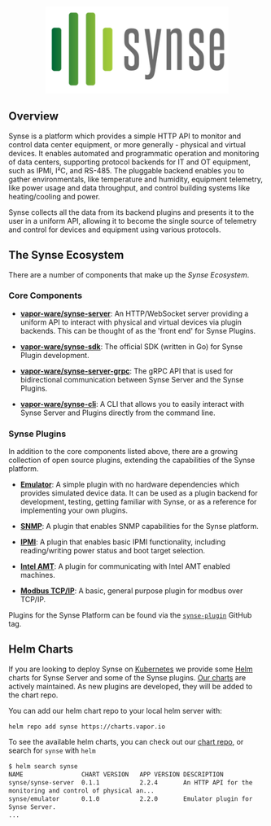 <p align="center"><img src="img/logo.png" width="360"></p>

## Overview

Synse is a platform which provides a simple HTTP API to monitor and control data center
equipment, or more generally - physical and virtual devices. It enables automated and
programmatic operation and monitoring of data centers, supporting protocol backends for
IT and OT equipment, such as IPMI, I²C, and RS-485. The pluggable backend enables you
to gather environmentals, like temperature and humidity, equipment telemetry, like
power usage and data throughput, and control building systems like heating/cooling and
power.

Synse collects all the data from its backend plugins and presents it to the user
in a uniform API, allowing it to become the single source of telemetry and control
for devices and equipment using various protocols.

## The Synse Ecosystem

There are a number of components that make up the *Synse Ecosystem*.

### Core Components

- [**vapor-ware/synse-server**][synse-server]: An HTTP/WebSocket server providing a uniform API to
  interact with physical and virtual devices via plugin backends. This can be thought of as the
  'front end' for Synse Plugins.

- [**vapor-ware/synse-sdk**][synse-sdk]: The official SDK (written in Go) for Synse Plugin
  development.

- [**vapor-ware/synse-server-grpc**][synse-grpc]: The gRPC API that is used for bidirectional
  communication between Synse Server and the Synse Plugins.

- [**vapor-ware/synse-cli**][synse-cli]: A CLI that allows you to easily interact with
  Synse Server and Plugins directly from the command line.

### Synse Plugins

In addition to the core components listed above, there are a growing collection of open source
plugins, extending the capabilities of the Synse platform.

- [**Emulator**][synse-emulator-plugin]: A simple plugin with no hardware dependencies which
  provides simulated device data. It can be used as a plugin backend for development, testing,
  getting familiar with Synse, or as a reference for implementing your own plugins.

- [**SNMP**][synse-snmp-plugin]: A plugin that enables SNMP capabilities for the Synse platform.

- [**IPMI**][synse-ipmi-plugin]: A plugin that enables basic IPMI functionality, including
  reading/writing power status and boot target selection.

- [**Intel AMT**][synse-amt-plugin]: A plugin for communicating with Intel AMT enabled machines.

- [**Modbus TCP/IP**][synse-modbus-ip-plugin]: A basic, general purpose plugin for modbus over
  TCP/IP.

Plugins for the Synse Platform can be found via the [`synse-plugin`][synse-plugin-tag] GitHub tag.

## Helm Charts

If you are looking to deploy Synse on [Kubernetes][kubernetes] we provide some [Helm][helm]
charts for Synse Server and some of the Synse plugins. [Our charts][synse-charts] are actively
maintained. As new plugins are developed, they will be added to the chart repo.

You can add our helm chart repo to your local helm server with:

```
helm repo add synse https://charts.vapor.io
```

To see the available helm charts, you can check out our [chart repo][synse-charts], or
search for `synse` with `helm`

```
$ helm search synse
NAME               	CHART VERSION	APP VERSION	DESCRIPTION
synse/synse-server 	0.1.1        	2.2.4      	An HTTP API for the monitoring and control of physical an...
synse/emulator     	0.1.0        	2.2.0      	Emulator plugin for Synse Server.
...
```

[kubernetes]: https://kubernetes.io/
[helm]: https://helm.sh/
[prometheus]: https://prometheus.io/
[grafana]: https://grafana.com/
[monitoring-with-synse]: https://drive.google.com/file/d/1y6AydmJ_CjwUjA2sJiiEhOVAf8_4WJsx/view
[synse-sdk]: https://github.com/vapor-ware/synse-sdk
[synse-cli]: https://github.com/vapor-ware/synse-cli
[synse-grpc]: https://github.com/vapor-ware/synse-server-grpc
[synse-server]: https://github.com/vapor-ware/synse-server
[synse-cli]: https://github.com/vapor-ware/synse-cli
[synse-snmp-plugin]: https://github.com/vapor-ware/synse-snmp-plugin
[synse-emulator-plugin]: https://github.com/vapor-ware/synse-emulator-plugin
[synse-modbus-ip-plugin]: https://github.com/vapor-ware/synse-modbus-ip-plugin
[synse-amt-plugin]: https://github.com/vapor-ware/synse-amt-plugin
[synse-ipmi-plugin]: https://github.com/vapor-ware/synse-ipmi-plugin
[synse-plugin-tag]: https://github.com/topics/synse-plugin
[synse-charts]: https://charts.vapor.io
